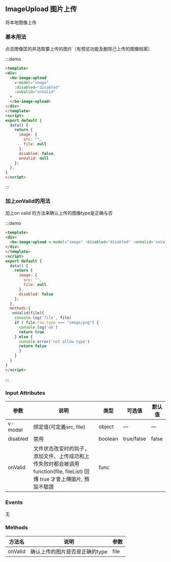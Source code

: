 ## ImageUpload 图片上传

将本地图像上传
### 基本用法

点击图像匡的并选取要上传的图片（有预览功能及删除己上传的图像档案）

:::demo 

```html
<template>
<div>
  <bo-image-upload 
    v-model="image" 
    :disabled="disabled" 
    :onValid="onValid"
  >
  </bo-image-upload>
</div>
</template>
<script>
export default {
  data() {
    return {
      image: {
        src: "",
        file: null
      },
      disabled: false,
      onValid: null
    };
  },
}
</script>

```
:::
### 加上onValid的用法

加上on valid 的方法来确认上传的图像type是正确与否

:::demo 

```html
<template>
<div>
  <bo-image-upload v-model="image" :disabled="disabled" :onValid='onValid'></bo-image-upload>
</div>
</template>
<script>
export default {
  data() {
    return {
      image: {
        src: "",
        file: null
      },
      disabled: false
    };
  },
  methods:{
   onValid(file){
    console.log('file', file)
    if ( file.raw.type === "image/png") {
      console.log('ok')
      return true
    } else {
      console.error('not allow type')
      return false
      }
    }
  }
}
</script>

```
:::
### Input Attributes

| 参数            | 说明       | 类型    | 可选值 | 默认值     |
| --------------- | ---------- | ------- | ------ | ---------- |
| v-model         | 绑定值(可定義src, file)     | object  | —      | —  |
| disabled        | 禁用   | boolean  | true/false      | false         |
| onValid        | 文件状态改变时的钩子，添加文件、上传成功和上传失败时都会被调用 function(file, fileList) 回傳 true 才會上傳圖片, 預設不驗證   | func |     |     |
### Events
无
### Methods
| 方法名    | 说明         | 参数                    |
| --------- | ------------ | ----------------------- |
| onValid | 确认上传的图片是否是正确的type | file |